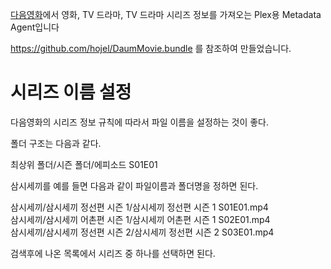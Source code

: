 [다음영화](http://movie.daum.net)에서 영화, TV 드라마, TV 드라마 시리즈 정보를 가져오는 Plex용 Metadata Agent입니다


https://github.com/hojel/DaumMovie.bundle 를 참조하여 만들었습니다.

시리즈 이름 설정
==============
다음영화의 시리즈 정보 규칙에 따라서 파일 이름을 설정하는 것이 좋다.

폴더 구조는 다음과 같다.

최상위 폴더/시즌 폴더/에피소드 S01E01

삼시세끼를 예를 들면 다음과 같이 파일이름과 폴더명을 정하면 된다.

삼시세끼/삼시세끼 정선편 시즌 1/삼시세끼 정선편 시즌 1 S01E01.mp4  
삼시세끼/삼시세끼 어촌편 시즌 1/삼시세끼 어촌편 시즌 1 S02E01.mp4  
삼시세끼/삼시세끼 정선편 시즌 2/삼시세끼 정선편 시즌 2 S03E01.mp4  

검색후에 나온 목록에서 시리즈 중 하나를 선택하면 된다.  
